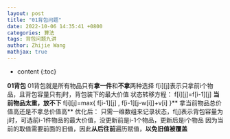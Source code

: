 ```yaml
---
layout: post
title: "01背包问题"
date: 2022-10-06 14:35:41 +0800
categories: 算法
tags: 背包问题九讲
author: Zhijie Wang
mathjax: true
---
```



* content
{:toc}

**01背包**
01背包就是所有物品只有**拿一件**和**不拿**两种选择
f[i][j]表示只拿前i个物品，且背包容量只有j时，背包装下的最大价值
状态转移方程：
f[i][j]=f[i-1][j] **当前物品太重，放不下**
f[i][j]=max{ f[i-1][j] , f[i-1][j-w[i]]+v[i] }** 拿当前物品总价值高还是不拿总价值高**
优化后：
只需一维数组来记录状态，f[j]表示背包容量为j时，可选前i-1件物品的最大价值，没更新前是i-1个物品，更新后是i个物品
因为当前的取值需要前面的旧值，因此**从后往前**遍历赋值，**以免旧值被覆盖**
